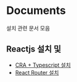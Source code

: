 # Documents

설치 관련 문서 모음

## Reactjs 설치 및 

* [CRA + Typescript 설치](https://github.com/neverwinter-sjh/documents/blob/main/cra-typescript.md)
* [React Router 설치](https://github.com/neverwinter-sjh/documents/blob/main/react-router.md)
